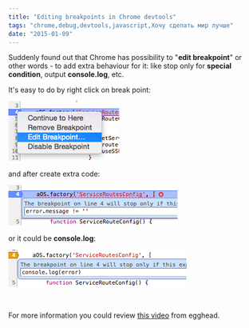 ```yaml
---
title: "Editing breakpoints in Chrome devtools"
tags: "chrome,debug,devtools,javascript,Хочу сделать мир лучше"
date: "2015-01-09"
---
```


Suddenly found out that Chrome has possibility to "**edit breakpoint**" or other words - to add extra behaviour for it: like stop only for **special condition**, output **console.log**, etc.

It's easy to do by right click on break point:

![edit breakpoint](images/Screenshot-2015-01-09-11.53.20.png)

and after create extra code:

![edit breakpoint](images/Screenshot-2015-01-09-11.59.28.png)

or it could be **console.log**:

![edit breakpoint](images/Screenshot-2015-01-09-12.01.12.png)

 

For more information you could review [this video](https://egghead.io/lessons/angularjs-editing-breakpoints-in-chrome-devtools "egghead.io") from egghead.
